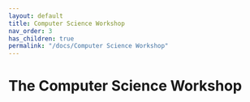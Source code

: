 ```yaml
---
layout: default
title: Computer Science Workshop
nav_order: 3
has_children: true
permalink: "/docs/Computer Science Workshop"
---
```


# The Computer Science Workshop